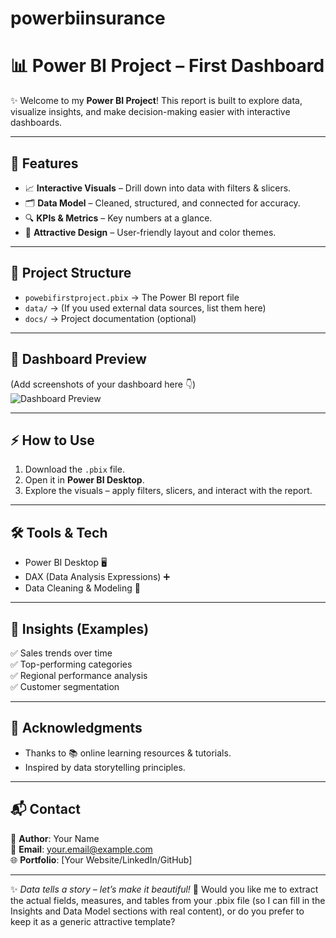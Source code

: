 # powerbiinsurance
# 📊 Power BI Project – First Dashboard  

✨ Welcome to my **Power BI Project**! This report is built to explore data, visualize insights, and make decision-making easier with interactive dashboards.  

---

## 🚀 Features  
- 📈 **Interactive Visuals** – Drill down into data with filters & slicers.  
- 🗂️ **Data Model** – Cleaned, structured, and connected for accuracy.  
- 🔍 **KPIs & Metrics** – Key numbers at a glance.  
- 🎨 **Attractive Design** – User-friendly layout and color themes.  

---

## 📂 Project Structure  
- `powebifirstproject.pbix` → The Power BI report file  
- `data/` → (If you used external data sources, list them here)  
- `docs/` → Project documentation (optional)  

---

## 📸 Dashboard Preview  
(Add screenshots of your dashboard here 👇)  
![Dashboard Preview](link-to-image.png)  

---

## ⚡ How to Use  
1. Download the `.pbix` file.  
2. Open it in **Power BI Desktop**.  
3. Explore the visuals – apply filters, slicers, and interact with the report.  

---

## 🛠️ Tools & Tech  
- Power BI Desktop 🖥️  
- DAX (Data Analysis Expressions) ➕  
- Data Cleaning & Modeling 🔄  

---

## 📌 Insights (Examples)  
✅ Sales trends over time  
✅ Top-performing categories  
✅ Regional performance analysis  
✅ Customer segmentation  

---

## 🙌 Acknowledgments  
- Thanks to 📚 online learning resources & tutorials.  
- Inspired by data storytelling principles.  

---

## 📬 Contact  
👤 **Author**: Your Name  
📧 **Email**: your.email@example.com  
🌐 **Portfolio**: [Your Website/LinkedIn/GitHub]  

---
✨ *Data tells a story – let’s make it beautiful!* 🎉
Would you like me to extract the actual fields, measures, and tables from your .pbix file (so I can fill in the Insights and Data Model sections with real content), or do you prefer to keep it as a generic attractive template?









